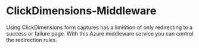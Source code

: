# ClickDimensions-Middleware
Using ClickDimensions form captures has a limitition of only redirecting to a success or failure page. With this Azure middleware service you can control the redirection rules.

